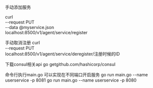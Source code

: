 手动添加服务


curl \
--request PUT \
--data @myservice.json \
localhost:8500/v1/agent/service/register

手动取消注册
curl \
--request PUT \
localhost:8500/v1/agent/service/deregister/注册时候的ID

下载consul相关api 
        go getgithub.com/hashicorp/consul

命令行执行main.go 可以实现在不同端口开启服务
                go run main.go --name userservice -p 8081
                go run main.go --name userservice -p 8080